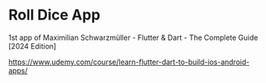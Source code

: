 # Roll Dice App 

1st app of Maximilian Schwarzmüller - Flutter & Dart - The Complete Guide [2024 Edition]

https://www.udemy.com/course/learn-flutter-dart-to-build-ios-android-apps/
